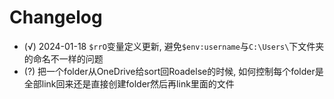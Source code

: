 # Changelog


* (√) 2024-01-18 `$rrO`变量定义更新, 避免`$env:username`与`C:\Users\`下文件夹的命名不一样的问题
* (?) 把一个folder从OneDrive给sort回Roadelse的时候, 如何控制每个folder是全部link回来还是直接创建folder然后再link里面的文件
